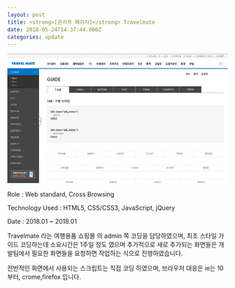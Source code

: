 ```yaml
---
layout: post
title: <strong>[관리자 페이지]</strong> Travelmate
date: 2018-05-24T14:37:44.000Z
categories: update
---
```


<img src="/images/fulls/travelMate_admin.jpg" class="fit image">
<!-- 사이트 바로가기 :   <a href="#" title="비공개입니다." target="blank" class="go_link">Travelmate admin guide</a> -->

Role : Web standard, Cross Browsing

Technology Used : HTML5, CSS/CSS3, JavaScript, jQuery

Date :  2018.01 ~ 2018.01

Travelmate 라는 여행용품 쇼핑몰 의 admin 쪽 코딩을 담당하였으며, 최초 스타일 가이드 코딩하는데 소요시간은
1주일 정도 였으며 추가적으로 새로 추가되는 화면들은 개발팀에서 필요한 화면들을 요청하면 작업하는 식으로 진행하였습니다.

전반적인 화면에서 사용되는 스크립트는 직접 코딩 하였으며, 브라우저 대응은 ie는 10부터, crome,firefox 입니다.